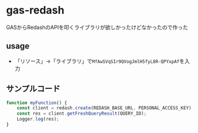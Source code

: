 # gas-redash

GASからRedashのAPIを叩くライブラリが欲しかったけどなかったので作った

## usage

- 「リソース」→「ライブラリ」で`MfAwSVqSIr9QVogJmlH5fyL8R-QPYxpAf`を入力

## サンプルコード

```.js
function myFunction() {
    const client = redash.create(REDASH_BASE_URL, PERSONAL_ACCESS_KEY);
    const res = client.getFreshQueryResult(QUERY_ID);
    Logger.log(res);
}
```
